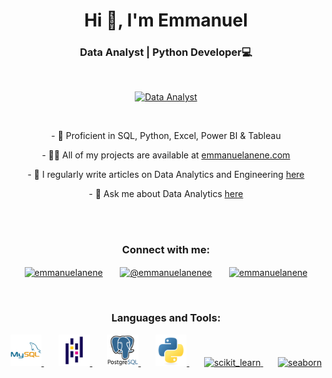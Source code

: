 <h1 align="center">Hi 👋, I'm Emmanuel</h1>
<h3 align="center">Data Analyst | Python Developer💻</h3>
</br>
<p align="center">
<a href="https://www.linkedin.com/in/emmanuelanene/"><img width="800px" src="https://uploads-ssl.webflow.com/61488f4f65be16b5ebbd450b/6227f850ff6859366c2635f2_Autopilotapp.jpg" alt="Data Analyst"></a>
</p>

</br>

<p align="center">- 🌱 Proficient in SQL, Python, Excel, Power BI & Tableau</p>
<p align="center">- 👨‍💻 All of my projects are available at <a href="https://medium.com/@emmanuelanenee">emmanuelanene.com</a></p>
<p align="center">- 📝 I regularly write articles on Data Analytics and Engineering <a href="https://medium.com/@emmanuelanenee">here</a></p>
<p align="center">- 💬 Ask me about Data Analytics <a href="https://www.linkedin.com/in/emmanuelanene/">here</a></p>


</br>
</br>

<h3 align="center">Connect with me:</h3>
<p align="center">
<a href="https://linkedin.com/in/emmanuelanene" target="blank"><img align="center" src="https://raw.githubusercontent.com/rahuldkjain/github-profile-readme-generator/master/src/images/icons/Social/linked-in-alt.svg" alt="emmanuelanene" height="20" width="20" /></a>
&nbsp;&nbsp;&nbsp;&nbsp;&nbsp;
<a href="https://medium.com/@emmanuelanenee" target="blank"><img align="center" src="https://raw.githubusercontent.com/rahuldkjain/github-profile-readme-generator/master/src/images/icons/Social/medium.svg" alt="@emmanuelanenee" height="25" width="25" /></a>
&nbsp;&nbsp;&nbsp;&nbsp;&nbsp;
<a href="https://www.hackerrank.com/emmanuelanene" target="blank"><img align="center" src="https://raw.githubusercontent.com/rahuldkjain/github-profile-readme-generator/master/src/images/icons/Social/hackerrank.svg" alt="emmanuelanene" height="25" width="25" /></a>
</p>

</br>

<h3 align="center">Languages and Tools:</h3>
<p align="center">
<a href="https://www.mysql.com/" target="_blank" rel="noreferrer"> <img src="https://raw.githubusercontent.com/devicons/devicon/master/icons/mysql/mysql-original-wordmark.svg" alt="mysql" width="50" height="50"/> </a> 
&nbsp;&nbsp;&nbsp;&nbsp;&nbsp;
<a href="https://pandas.pydata.org/" target="_blank" rel="noreferrer"> <img src="https://raw.githubusercontent.com/devicons/devicon/2ae2a900d2f041da66e950e4d48052658d850630/icons/pandas/pandas-original.svg" alt="pandas" width="50" height="50"/> </a> 
&nbsp;&nbsp;&nbsp;&nbsp;&nbsp;
<a href="https://www.postgresql.org" target="_blank" rel="noreferrer"> <img src="https://raw.githubusercontent.com/devicons/devicon/master/icons/postgresql/postgresql-original-wordmark.svg" alt="postgresql" width="50" height="50"/> </a> 
&nbsp;&nbsp;&nbsp;&nbsp;&nbsp;
<a href="https://www.python.org" target="_blank" rel="noreferrer"> <img src="https://raw.githubusercontent.com/devicons/devicon/master/icons/python/python-original.svg" alt="python" width="50" height="50"/> </a> 
&nbsp;&nbsp;&nbsp;&nbsp;&nbsp;
<a href="https://scikit-learn.org/" target="_blank" rel="noreferrer"> <img src="https://upload.wikimedia.org/wikipedia/commons/0/05/Scikit_learn_logo_small.svg" alt="scikit_learn" width="50" height="50"/> </a> 
&nbsp;&nbsp;&nbsp;&nbsp;&nbsp;
<a href="https://seaborn.pydata.org/" target="_blank" rel="noreferrer"> <img src="https://seaborn.pydata.org/_images/logo-mark-lightbg.svg" alt="seaborn" width="50" height="50"/> </a> </p>
</p>


